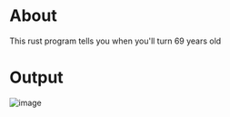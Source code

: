# About

This rust program tells you when you'll turn 69 years old

# Output

![image](https://user-images.githubusercontent.com/94543623/157916047-416387c2-e8ee-4f17-9036-82e543bf363d.png)
